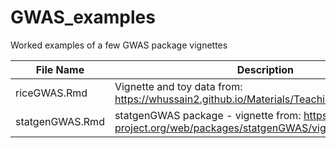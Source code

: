 # GWAS_examples
Worked examples of a few GWAS package vignettes 

| File Name              | Description   |
| ---------------------- | ------------- |
| riceGWAS.Rmd  | Vignette and toy data from: https://whussain2.github.io/Materials/Teaching/GWAS_R_2.html |
| statgenGWAS.Rmd | statgenGWAS package - vignette from: https://cran.r-project.org/web/packages/statgenGWAS/vignettes/GWAS.html|
